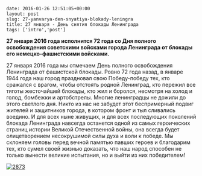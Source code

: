 ```
date: 2016-01-26 12:51:05+00:00
layout: post
slug: 27-yanvarya-den-snyatiya-blokady-leningra
title: 27 января - День снятия блокады Ленинграда
tags: ['intro','post']
```

**27 января 2016 года исполнится 72 года со Дня полного освобождения советскими войсками города Ленинграда от блокады его немецко-фашистскими войсками.**

27 января 2016 года мы отмечаем День полного освобождения Ленинграда от фашистской блокады. Ровно 72 года назад, в январе 1944 года наш город праздновал свою Победу-победу тех, кто сражался с врагом, чтобы отстоять родной Ленинград, кто пережил все тяготы жесточайшей блокады, кто жил и боролся, несмотря на холод и голод, бомбежки и артобстрелы. Многие ленинградцы не дожили до этого светлого дня. Никто из нас не забудет этот беспримерный подвиг жителей и защитников города, в котором фронт и тыл сливались воедино. И для всех ныне живущих, и для всех последующих поколений блокада Ленинграда навсегда останется одной из самых героических страниц истории Великой Отечественной войны, она всегда будет олицетворением несокрушимой силы духа и воли к победе. Мы склоняем головы перед вечной памятью павших героев и благодарим тех, кто сумел своей жизнью доказать, что наш народ способен не только вынести великие испытания, но и выйти из них победителем!

[![2873](/images/2873-1024x635.jpg)](/images/2873.jpg)
